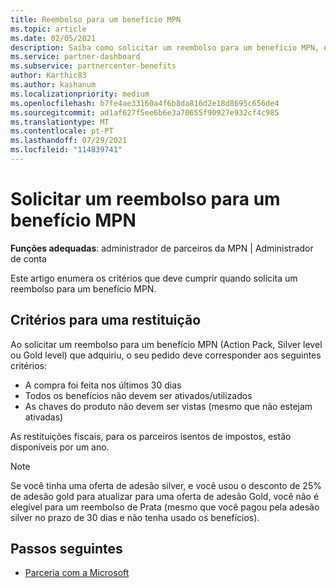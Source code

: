```yaml
---
title: Reembolso para um benefício MPN
ms.topic: article
ms.date: 02/05/2021
description: Saiba como solicitar um reembolso para um benefício MPN, e os critérios necessários para ser elegível.
ms.service: partner-dashboard
ms.subservice: partnercenter-benefits
author: Karthic83
ms.author: kashanum
ms.localizationpriority: medium
ms.openlocfilehash: b7fe4ae33160a4f6b8da816d2e18d8695c656de4
ms.sourcegitcommit: ad1af627f5ee6b6e3a70655f90927e932cf4c985
ms.translationtype: MT
ms.contentlocale: pt-PT
ms.lasthandoff: 07/29/2021
ms.locfileid: "114839741"
---
```

# <a name="request-a-refund-for-an-mpn-benefit"></a>Solicitar um reembolso para um benefício MPN

**Funções adequadas**: administrador de parceiros da MPN | Administrador de conta

Este artigo enumera os critérios que deve cumprir quando solicita um reembolso para um benefício MPN.

## <a name="criteria-for-a-refund"></a>Critérios para uma restituição
Ao solicitar um reembolso para um benefício MPN (Action Pack, Silver level ou Gold level) que adquiriu, o seu pedido deve corresponder aos seguintes critérios:

- A compra foi feita nos últimos 30 dias
- Todos os benefícios não devem ser ativados/utilizados
- As chaves do produto não devem ser vistas (mesmo que não estejam ativadas)

As restituições fiscais, para os parceiros isentos de impostos, estão disponíveis por um ano.

>[!NOTE]
>Se você tinha uma oferta de adesão silver, e você usou o desconto de 25% de adesão gold para atualizar para uma oferta de adesão Gold, você não é elegível para um reembolso de Prata (mesmo que você pagou pela adesão silver no prazo de 30 dias e não tenha usado os benefícios).

## <a name="next-steps"></a>Passos seguintes

- [Parceria com a Microsoft](mpn-overview.md)

